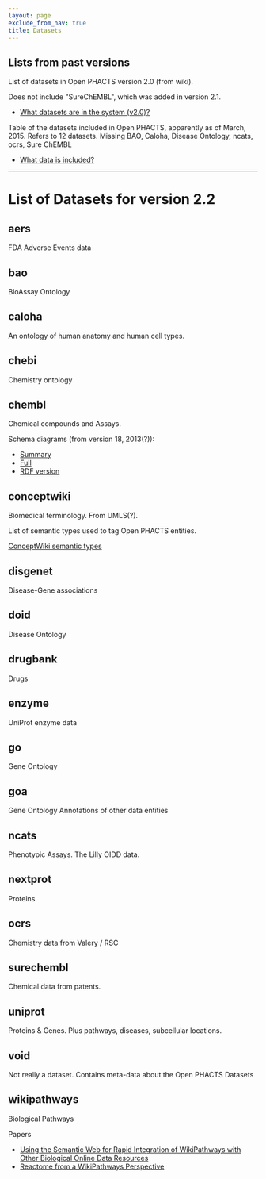 ```yaml
---
layout: page
exclude_from_nav: true
title: Datasets
---
```


## Lists from past versions

List of datasets in Open PHACTS version 2.0 (from wiki).

Does not include "SureChEMBL", which was added in version 2.1.

* [What datasets are in the system (v2.0)?](
http://support.openphacts.org/support/solutions/articles/131704-what-data-is-in-the-system-exactly-what-are-the-versions-of-data-sources-)

Table of the datasets included in Open PHACTS, apparently as of March, 2015. Refers to 12 datasets.
Missing BAO, Caloha, Disease Ontology, ncats, ocrs, Sure ChEMBL

* [What data is included?](http://www.openphacts.org/2/sci/data.html)


----

# List of Datasets for version 2.2

## aers

FDA Adverse Events data


## bao

BioAssay Ontology


## caloha

An ontology of human anatomy and human cell types.


## chebi

Chemistry ontology


## chembl

Chemical compounds and Assays.

Schema diagrams (from version 18, 2013(?)):

* [Summary](https://www.ebi.ac.uk/chembl/extra/RDF/chembl_18_rdf_summary.png)
* [Full](https://www.ebi.ac.uk/chembl/extra/RDF/chembl_18_rdf_full_schema.png)
* [RDF version](https://www.ebi.ac.uk/chembl/extra/RDF/chembl_rdf_schema.png)


## conceptwiki

Biomedical terminology.  From UMLS(?).

List of semantic types used to tag Open PHACTS entities.

[ConceptWiki semantic types](
  http://support.openphacts.org/support/solutions/articles/169690-conceptwiki-uuids-for-most-frequent-semantic-tags)


## disgenet

Disease-Gene associations


## doid

Disease Ontology


## drugbank

Drugs


## enzyme

UniProt enzyme data


## go

Gene Ontology


## goa

Gene Ontology Annotations of other data entities


## ncats

Phenotypic Assays. The Lilly OIDD data.


## nextprot

Proteins


## ocrs

Chemistry data from Valery / RSC


## surechembl

Chemical data from patents.


## uniprot

Proteins & Genes.  Plus pathways, diseases, subcellular locations.


## void

Not really a dataset.  Contains meta-data about the Open PHACTS Datasets


## wikipathways

Biological Pathways

Papers

* [Using the Semantic Web for Rapid Integration of WikiPathways with Other Biological Online Data Resources](
    http://journals.plos.org/ploscompbiol/article?id=10.1371/journal.pcbi.1004989)
* [Reactome from a WikiPathways Perspective](
    http://journals.plos.org/ploscompbiol/article?id=10.1371/journal.pcbi.1004941)
